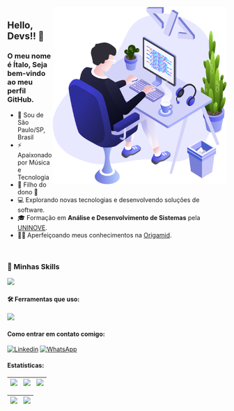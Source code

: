 <img src="https://github.com/Italo-tech/italo-tech/blob/master/.github/images/user.png?raw=true" alt="ilustração de um computador" min-width="400px" max-width="400px" width="400px" align="right">

## Hello, Devs!! 👋
### O meu nome é <strong>Ítalo</strong>, Seja bem-vindo ao meu perfil GitHub. 

- 🔰 Sou de São Paulo/SP, Brasil
- ⚡ Apaixonado por Música e Tecnologia
- 📖 Filho do dono 🦁 
- 💻 Explorando novas tecnologias e desenvolvendo soluções de software.
- 🎓 Formação em **Análise e Desenvolvimento de Sistemas** pela <a href="https://www.uninove.br">UNINOVE</a>.
- 👨‍💻 Aperfeiçoando meus conhecimentos na <a href="https://www.origamid.com/">Origamid</a>.
  
<br>

### 🚀 Minhas Skills

<p align="left">
  <a href="https://skillicons.dev">
    <img src="https://skillicons.dev/icons?i=html,css,bootstrap,js,vuejs,vite,tailwind,ts,linux,bitbucket,phpstorm,trello,ubuntu" />
  </a>
</p>

#### 🛠️ Ferramentas que uso:

<p align="left">
  <a href="https://skillicons.dev">
    <img src="https://skillicons.dev/icons?i=vscode,postman,git,github" />
  </a>
</p>

#### Como entrar em contato comigo:
[<img alt="Linkedin" src="https://img.shields.io/badge/-linkedin-%230077B5?style=for-the-badge&logo=linkedin&logoColor=white"/>](https://www.linkedin.com/in/italo-tech/)
[<img alt="WhatsApp" src="https://img.shields.io/badge/-WhatsApp-25d366?style=for-the-badge&labelColor=25d366&logo=whatsapp&logoColor=white&link="/>](https://wa.me/5588996082479)

#### Estatísticas:

| ![](http://github-profile-summary-cards.vercel.app/api/cards/stats?username=Italo-Tech&theme=nord_dark) | ![](http://github-profile-summary-cards.vercel.app/api/cards/repos-per-language?username=Italo-Tech&hide=Html&theme=nord_dark) | ![](http://github-profile-summary-cards.vercel.app/api/cards/most-commit-language?username=Italo-Tech&theme=nord_dark) |
| :-: | :-: | :-: |

| ![](http://github-profile-summary-cards.vercel.app/api/cards/profile-details?username=Italo-Tech&theme=nord_dark) | ![](https://github-readme-streak-stats.herokuapp.com/?user=Italo-Tech&hide_border=true&date_format=M%20j%5B%2C%20Y%5D&background=2D3742&stroke=2D3742&ring=6bbbca&fire=6bbbca&currStreakNum=fff&sideNums=6bbbca&currStreakLabel=6bbbca&sideLabels=fff&dates=fff) |
| :-: | :-: |





